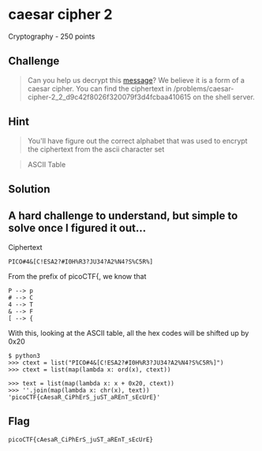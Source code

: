 # caesar cipher 2
Cryptography - 250 points

## Challenge 
> Can you help us decrypt this [message](ciphertext)? We believe it is a form of a caesar cipher. You can find the ciphertext in /problems/caesar-cipher-2_2_d9c42f8026f320079f3d4fcbaa410615 on the shell server.

## Hint
> You'll have figure out the correct alphabet that was used to encrypt the ciphertext from the ascii character set

>ASCII Table

## Solution

A hard challenge to understand, but simple to solve once I figured it out...
---

Ciphertext

	PICO#4&[C!ESA2?#I0H%R3?JU34?A2%N4?S%C5R%]

From the prefix of picoCTF{, we know that

	P --> p
	# --> C
	4 --> T
	& --> F
	[ --> {

With this, looking at the ASCII table, all the hex codes will be shifted up by 0x20

	$ python3
	>>> ctext = list("PICO#4&[C!ESA2?#I0H%R3?JU34?A2%N4?S%C5R%]")
	>>> ctext = list(map(lambda x: ord(x), ctext))

	>>> text = list(map(lambda x: x + 0x20, ctext))
	>>> ''.join(map(lambda x: chr(x), text))
	'picoCTF{cAesaR_CiPhErS_juST_aREnT_sEcUrE}'


## Flag

	picoCTF{cAesaR_CiPhErS_juST_aREnT_sEcUrE}
